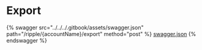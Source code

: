 # Export

{% swagger src="../../../.gitbook/assets/swagger.json" path="/ripple/{accountName}/export" method="post" %}
[swagger.json](../../../.gitbook/assets/swagger.json)
{% endswagger %}
